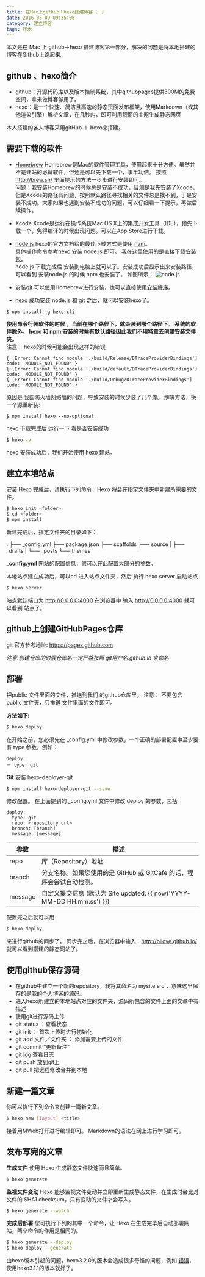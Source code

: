 ```yaml
---
title: 在Mac上github＋hexo搭建博客（一）
date: 2016-05-09 09:35:06
category: 建立博客
tags: 技术
---
```


本文是在 Mac 上 github＋hexo 搭建博客第一部分，解决的问题是将本地搭建的博客在Github上跑起来。

## github 、hexo简介
- github：开源代码库以及版本控制系统，其中githubpages提供300M的免费空间，拿来做博客够用了。
- hexo：是一个快速、简洁且高速的静态页面发布框架，使用Markdown（或其他渲染引擎）解析文章，在几秒内，即可利用靓丽的主题生成静态网页

本人搭建的各人博客采用gitHub ＋ hexo来搭建。

## 需要下载的软件
- [Homebrew](http://brew.sh/)
Homebrew是Mac的软件管理工具，使用起来十分方便。虽然并不是建站的必备软件，但还是可以先下载一个，事半功倍。
按照 http://brew.sh/ 里面提示的方法一步步进行安装即可。    
问题：我安装Homebrew的时候总是安装不成功，目测是我先安装了Xcode，但是Xcode的路径有问题，按照默认路径寻找相关的文件总是找不到，于是安装不成功。大家如果也遇到安装不成功的问题，可以仔细看一下提示，再做后续操作。

- Xcode
Xcode是运行在操作系统Mac OS X上的集成开发工具（IDE），预先下载一个，免得编译的时候出现问题。可以在App Store进行下载。

- [node.js](https://nodejs.org/en/)
hexo的官方文档给的最佳下载方式是使用 [nvm](https://github.com/creationix/nvm)。    
具体操作命令参考[hexo](https://hexo.io/zh-cn/) 安装 node.js 即可。
我在这里使用的是直接下载[安装包](https://nodejs.org/en/)。    
node.js 下载完成后 安装到电脑上就可以了。安装成功后显示出来安装路径，可以看到 安装node.js 的时候 npm 也安装了。
如图所示：
![node.js](http://upload-images.jianshu.io/upload_images/326377-5868656ecedf7e76.png?imageMogr2/auto-orient/strip%7CimageView2/2)

- 安装[git](https://sourceforge.net/projects/git-osx-installer/)
可以使用Homebrew进行安装，也可以直接使用[安装程序](https://sourceforge.net/projects/git-osx-installer/)。

- [hexo](https://hexo.io/zh-cn/) 
成功安装 node.js 和 git 之后，就可以安装hexo了。

```
$ npm install -g hexo-cli
```

**使用命令行装软件的时候 ，当前在哪个路径下，就会装到哪个路径下。 系统的软件除外。 hexo 和 npm 安装的时候有默认路径因此我们不用特意去创建安装文件夹。**    
注意： hexo的时候可能会出现这样的错误

```
{ [Error: Cannot find module './build/Release/DTraceProviderBindings'] code: 'MODULE_NOT_FOUND' }
{ [Error: Cannot find module './build/default/DTraceProviderBindings'] code: 'MODULE_NOT_FOUND' }
{ [Error: Cannot find module './build/Debug/DTraceProviderBindings'] code: 'MODULE_NOT_FOUND' }
```

原因是 我国防火墙网络墙的问题，导致安装的时候少装了几个库。 解决方法，换一个源重新装:

```
$ npm install hexo --no-optional
```

hexo 下载完成后 运行一下 看是否安装成功

```bash
$ hexo -v
```

hexo 安装成功后，我们开始使用 hexo 建站。

## 建立本地站点
安装 Hexo 完成后，请执行下列命令，Hexo 将会在指定文件夹中新建所需要的文件。

```bash
$ hexo init <folder>
$ cd <folder>
$ npm install
```

新建完成后，指定文件夹的目录如下：


.
├── _config.yml
├── package.json
├── scaffolds
├── source
|   ├── _drafts
|   └── _posts
└── themes



**\_config.yml**
网站的配置信息，您可以在此配置大部分的参数。

本地站点建立成功后，可以cd 进入站点文件夹，然后 执行 hexo server 启动站点

```bash
$ hexo server
```

站点默认端口为 http://0.0.0.0:4000
在浏览器中 输入 http://0.0.0.0:4000 就可以看到 站点了。

## github上创建GitHubPages仓库
git 官方参考地址: https://pages.github.com

*注意:创建仓库的时候仓库名一定严格按照 git用户名.github.io 来命名*

## 部署
把public 文件里面的文件，推送到我们 的github仓库里。
注意： 不要包含 public 文件夹，只推送 文件里面的文件即可。

**方法如下:**

```bash
$ hexo deploy
```

在开始之前，您必须先在 _config.yml 中修改参数，一个正确的部署配置中至少要有 type 参数，例如：

```config
deploy:
－ type: git
```

**Git**
安装 hexo-deployer-git

``` bash
$ npm install hexo-deployer-git --save
```

修改配置。
在上面提到的 _config.yml 文件中修改 deploy 的参数，包括 

```config
deploy:
  type: git
  repo: <repository url>
  branch: [branch]
  message: [message]
```


参数 | 描述
--------- | -------------
repo | 库（Repository）地址
branch | 分支名称。如果您使用的是 GitHub 或 GitCafe 的话，程序会尝试自动检测。
message | 自定义提交信息 (默认为 Site updated: &lbrace;&lbrace; now('YYYY-MM-DD HH:mm:ss') &rbrace;&rbrace;)

配置完之后就可以用

```bash
$ hexo deploy
```
来进行github的同步了。
同步完之后，在浏览器中输入：http://bilove.github.io/ 就可以看到搭建的静态网站了。


## 使用github保存源码

- 在github中建立一个新的repository，我将其命名为 mysite.src ，意味这里保存的是我的个人博客的源码。 
- 进入hexo所建立的本地站点对应的文件夹，源码所包含的文件上面的文章中有描述
- 使用git进行源码上传
- git status ：查看状态
- git init ： 首次上传时进行初始化
- git add 文件／文件夹 ： 添加需要上传的文件
- git commit “更新备注”
- git log 查看日志
- git push 放到git上
- git pull 把远程修改合并到本地

## 新建一篇文章

你可以执行下列命令来创建一篇新文章。

```bash
$ hexo new [layout] <title>
```

接着用MWeb打开进行编辑即可。
Markdown的语法在网上进行学习即可。

## 发布写完的文章

**生成文件**
使用 Hexo 生成静态文件快速而且简单。

```bash
$ hexo generate
```

**监视文件变动**
Hexo 能够监视文件变动并立即重新生成静态文件，在生成时会比对文件的 SHA1 checksum，只有变动的文件才会写入。

```bash
$ hexo generate --watch
```

**完成后部署**
您可执行下列的其中一个命令，让 Hexo 在生成完毕后自动部署网站，两个命令的作用是相同的。

```bash
$ hexo generate --deploy
$ hexo deploy --generate
```

由hexo版本引起的问题，hexo3.2.0的版本会造成很多奇怪的问题，例如 [错误](https://github.com/hexojs/hexo/issues/1793)，使用hexo3.1.1的版本就好了。


